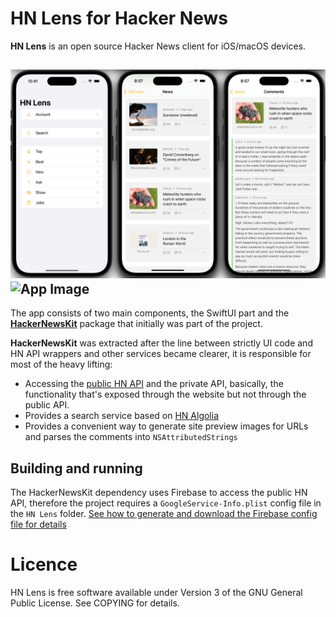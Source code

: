 # HN Lens for Hacker News


**HN Lens** is an open source Hacker News client for iOS/macOS devices.

![App Image](images/ios_promo.png?)
![App Image](images/macos_promo.png.png?)
-------

The app consists of two main components, the SwiftUI part and the [**HackerNewsKit**](https://github.com/VictorBitca/HackerNewsKit) package that initially was part of the project.

**HackerNewsKit** was extracted after the line between strictly UI code and HN API wrappers and other services became clearer, it is responsible for most of the heavy lifting:
- Accessing the [public HN API](https://github.com/HackerNews/API) and the private API, basically, the functionality that's exposed through the website but not through the public API.
- Provides a search service based on [HN Algolia](https://hn.algolia.com)
- Provides a convenient way to generate site preview images for URLs and parses the comments into `NSAttributedStrings`

Building and running
-------

The HackerNewsKit dependency uses Firebase to access the public HN API, therefore the project requires a `GoogleService-Info.plist` config file in the `HN Lens` folder.
[See how to generate and download the Firebase config file for details](https://support.google.com/firebase/answer/7015592?hl=en#ios)

# Licence
HN Lens is free software available under Version 3 of the GNU General Public License. See COPYING for details.
